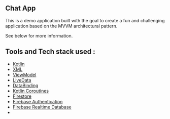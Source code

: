 ## **Chat App**
This is a demo application built with the goal to create a fun and challenging application based on the MVVM architectural pattern.

See below for more information.
## **Tools and Tech stack used :**
- [Kotlin](https://kotlinlang.org/)
- [XML](https://developer.android.com/guide/topics/resources/providing-resources)
- [ViewModel](https://developer.android.com/topic/libraries/architecture/viewmodel)
- [LiveData](https://developer.android.com/topic/libraries/architecture/livedata)
- [DataBinding](https://developer.android.com/topic/libraries/data-binding)
- [Kotlin Coroutines](https://kotlinlang.org/docs/coroutines-overview.html)
- [Firestore](https://firebase.google.com/docs/firestore)
- [Firebase Authentication](https://firebase.google.com/docs/auth)
- [Firebase Realtime Database](https://firebase.google.com/docs/database)
- 
